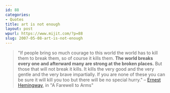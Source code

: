 ```yaml
---
id: 88
categories:
- Quotes
title: art is not enough
layout: post
wpurl: https://www.mijit.com/?p=88
slug: 2007-05-08-art-is-not-enough
---
```

<blockquote>"If people bring so much courage to this world the world has to kill them to break them, so of course it kills them. <strong>The world breaks every one and afterward many are strong at the broken places.</strong> But those that will not break it kills. It kills the very good and the very gentle and the very brave impartially. If you are none of these you can be sure it will kill you too but there will be no special hurry."
– <a href="https://www.rjgeib.com/thoughts/hemingway/hemingway.html">Ernest Hemingway</a>, in "A Farewell to Arms"</blockquote>
